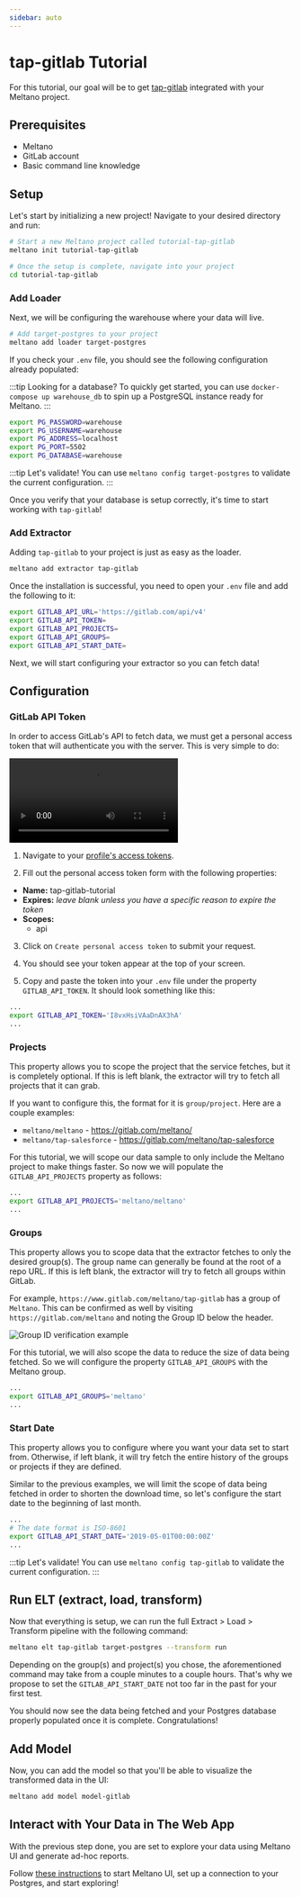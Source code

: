 ```yaml
---
sidebar: auto
---
```


# tap-gitlab Tutorial

For this tutorial, our goal will be to get [tap-gitlab](https://gitlab.com/meltano/tap-gitlab) integrated with your Meltano project.

## Prerequisites

- Meltano
- GitLab account
- Basic command line knowledge

## Setup

Let's start by initializing a new project! Navigate to your desired directory and run:

```bash
# Start a new Meltano project called tutorial-tap-gitlab
meltano init tutorial-tap-gitlab

# Once the setup is complete, navigate into your project
cd tutorial-tap-gitlab
```

### Add Loader

Next, we will be configuring the warehouse where your data will live.

```bash
# Add target-postgres to your project
meltano add loader target-postgres
```

If you check your `.env` file, you should see the following configuration already populated:

:::tip Looking for a database?
To quickly get started, you can use `docker-compose up warehouse_db` to spin up a PostgreSQL instance ready for Meltano.
:::

```bash
export PG_PASSWORD=warehouse
export PG_USERNAME=warehouse
export PG_ADDRESS=localhost
export PG_PORT=5502
export PG_DATABASE=warehouse
```

:::tip Let's validate!
You can use `meltano config target-postgres` to validate the current configuration.
:::

Once you verify that your database is setup correctly, it's time to start working with `tap-gitlab`!

### Add Extractor

Adding `tap-gitlab` to your project is just as easy as the loader.

```bash
meltano add extractor tap-gitlab
```

Once the installation is successful, you need to open your `.env` file and add the following to it:

```bash
export GITLAB_API_URL='https://gitlab.com/api/v4'
export GITLAB_API_TOKEN=
export GITLAB_API_PROJECTS=
export GITLAB_API_GROUPS=
export GITLAB_API_START_DATE=
```

Next, we will start configuring your extractor so you can fetch data!

## Configuration

### GitLab API Token

In order to access GitLab's API to fetch data, we must get a personal access token that will authenticate you with the server. This is very simple to do:

<video controls style="max-width: 100%">
  <source src="/screenshots/personal-access-token.mov">
</video>

1. Navigate to your [profile's access tokens](https://gitlab.com/profile/personal_access_tokens).

2. Fill out the personal access token form with the following properties:
  - **Name:** tap-gitlab-tutorial
  - **Expires:** _leave blank unless you have a specific reason to expire the token_
  - **Scopes:**
    - api

3. Click on `Create personal access token` to submit your request.

4. You should see your token appear at the top of your screen.

5. Copy and paste the token into your `.env` file under the property `GITLAB_API_TOKEN`. It should look something like this:

```bash
...
export GITLAB_API_TOKEN='I8vxHsiVAaDnAX3hA'
...
```

### Projects

This property allows you to scope the project that the service fetches, but it is completely optional. If this is left blank, the extractor will try to fetch all projects that it can grab.

If you want to configure this, the format for it is `group/project`. Here are a couple examples:

- `meltano/meltano` - https://gitlab.com/meltano/
- `meltano/tap-salesforce` - https://gitlab.com/meltano/tap-salesforce

For this tutorial, we will scope our data sample to only include the Meltano project to make things faster. So now we will populate the `GITLAB_API_PROJECTS` property as follows:

```bash
...
export GITLAB_API_PROJECTS='meltano/meltano'
...
```

### Groups

This property allows you to scope data that the extractor fetches to only the desired group(s). The group name can generally be found at the root of a repo URL. If this is left blank, the extractor will try to fetch all groups within GitLab.

For example, `https://www.gitlab.com/meltano/tap-gitlab` has a group of `Meltano`. This can be confirmed as well by visiting `https://gitlab.com/meltano` and noting the Group ID below the header.

![Group ID verification example](/screenshots/group-header-example.png)

For this tutorial, we will also scope the data to reduce the size of data being fetched. So we will configure the property `GITLAB_API_GROUPS` with the Meltano group.

```bash
...
export GITLAB_API_GROUPS='meltano'
...
```

### Start Date

This property allows you to configure where you want your data set to start from. Otherwise, if left blank, it will try fetch the entire history of the groups or projects if they are defined.

Similar to the previous examples, we will limit the scope of data being fetched in order to shorten the download time, so let's configure the start date to the beginning of last month.

```bash
...
# The date format is ISO-8601
export GITLAB_API_START_DATE='2019-05-01T00:00:00Z'
...
```

:::tip Let's validate!
You can use `meltano config tap-gitlab` to validate the current configuration.
:::

## Run ELT (extract, load, transform)

Now that everything is setup, we can run the full Extract > Load > Transform pipeline with the following command:

```bash
meltano elt tap-gitlab target-postgres --transform run
```

Depending on the group(s) and project(s) you chose, the aforementioned command may take from a couple minutes to a couple hours. That's why we propose to set the `GITLAB_API_START_DATE` not too far in the past for your first test.

You should now see the data being fetched and your Postgres database properly populated once it is complete. Congratulations!

## Add Model

Now, you can add the model so that you'll be able to visualize the transformed data in the UI:

```bash
meltano add model model-gitlab
```

## Interact with Your Data in The Web App

With the previous step done, you are set to explore your data using Meltano UI and generate ad-hoc reports.

Follow [these instructions](./../tutorial.html#interact-with-your-data-in-the-web-app) to start Meltano UI, set up a connection to your Postgres, and start exploring!

